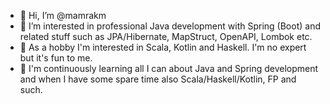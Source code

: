 - 👋 Hi, I’m @mamrakm
- 👀 I’m interested in professional Java development with Spring (Boot) and related stuff such as JPA/Hibernate, MapStruct, OpenAPI, Lombok etc.
- 🏡 As a hobby I'm interested in Scala, Kotlin and Haskell. I'm no expert but it's fun to me.
- 🌱 I'm continuously learning all I can about Java and Spring development and when I have some spare time also Scala/Haskell/Kotlin, FP and such.
